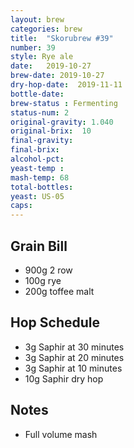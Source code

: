 ```yaml
---
layout: brew
categories: brew
title:  "Skorubrew #39"
number: 39
style: Rye ale
date:   2019-10-27
brew-date: 2019-10-27
dry-hop-date:  2019-11-11
bottle-date: 
brew-status : Fermenting
status-num: 2
original-gravity: 1.040
original-brix:  10
final-gravity:  
final-brix: 
alcohol-pct: 
yeast-temp : 
mash-temp: 68
total-bottles:  
yeast: US-05
caps:  
---
```




Grain Bill
-----

* 900g 2 row
* 100g rye
* 200g toffee malt

Hop Schedule
-------------

* 3g Saphir at 30 minutes
* 3g Saphir at 20 minutes
* 3g Saphir at 10 minutes
* 10g Saphir dry hop


Notes
------

* Full volume mash
